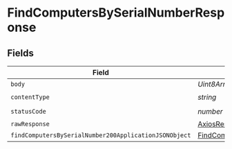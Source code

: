 # FindComputersBySerialNumberResponse


## Fields

| Field                                                                                                                     | Type                                                                                                                      | Required                                                                                                                  | Description                                                                                                               |
| ------------------------------------------------------------------------------------------------------------------------- | ------------------------------------------------------------------------------------------------------------------------- | ------------------------------------------------------------------------------------------------------------------------- | ------------------------------------------------------------------------------------------------------------------------- |
| `body`                                                                                                                    | *Uint8Array*                                                                                                              | :heavy_minus_sign:                                                                                                        | N/A                                                                                                                       |
| `contentType`                                                                                                             | *string*                                                                                                                  | :heavy_check_mark:                                                                                                        | N/A                                                                                                                       |
| `statusCode`                                                                                                              | *number*                                                                                                                  | :heavy_check_mark:                                                                                                        | N/A                                                                                                                       |
| `rawResponse`                                                                                                             | [AxiosResponse>](https://axios-http.com/docs/res_schema)                                                                  | :heavy_minus_sign:                                                                                                        | N/A                                                                                                                       |
| `findComputersBySerialNumber200ApplicationJSONObject`                                                                     | [FindComputersBySerialNumber200ApplicationJSON](../../models/operations/findcomputersbyserialnumber200applicationjson.md) | :heavy_minus_sign:                                                                                                        | OK                                                                                                                        |